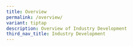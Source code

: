 ```yaml
---
title: Overview
permalink: /overview/
variant: tiptap
description: Overview of Industry Development
third_nav_title: Industry Development
---
```

